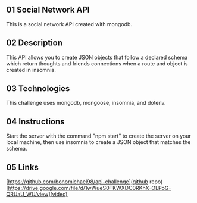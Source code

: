 ## 01 Social Network API

This is a social network API created with mongodb.

 

## 02 Description

This API allows you to create JSON objects that follow a declared schema which return thoughts and friends connections when a route and object is created in insomnia.

 

## 03 Technologies

This challenge uses mongodb, mongoose, insomnia, and dotenv.

 

## 04 Instructions

Start the server with the command "npm start" to create the server on your local machine, then use insomnia to create a JSON object that matches the schema.


## 05 Links
[https://github.com/bonomichael98/api-challenge](github repo)
[https://drive.google.com/file/d/1wWueS0TKWXDC0RKhX-OLPoG-QRUaU_WU/view](video)
